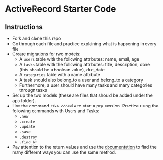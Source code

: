 # ActiveRecord Starter Code

## Instructions
- Fork and clone this repo
- Go through each file and practice explaining what is happening in every file
- Create migrations for two models:
    - A `users` table with the following attributes: name, email, age
    - A `tasks` table with the following attributes: title, description, done (this should be a boolean value), due_date
    - A `categories` table with a name attribute
    - A task should also belong_to a user and belong_to a category
    - Furthermore, a user should have many tasks and many categories through tasks
- Set up the two models (these are files that should be added under the app folder).
- Use the command `rake console` to start a pry session. Practice using the following commands with Users and Tasks:
  - `.new`
  - `.create`
  - `.update`
  - `.save`
  - `.destroy`
  - `.find_by`
- Pay attention to the return values and use the [documentation](https://guides.rubyonrails.org/active_record_basics.html) to find the many different ways you can use the same method.